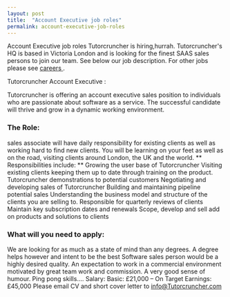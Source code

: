 ```yaml
---
layout: post
title:  "Account Executive job roles"
permalink: account-executive-job-roles
---
```

Account Executive job roles  Tutorcruncher is hiring,hurrah.  Tutorcruncher's
HQ is based in Victoria London and is looking for the finest SAAS sales
persons to join our team. See below our job description. For other jobs please
see [ careers ](http://www.tutorcruncher.com/careers/) .

Tutorcruncher  Account Executive  :

Tutorcruncher is offering an account executive sales position to individuals
who are passionate about software as a service. The successful candidate will
thrive and grow in a dynamic working environment. 

### The Role:

sales
associate will have daily responsibility for existing clients as well as
working hard to find new clients. You will be learning on your feet as well as
on the road, visiting clients around London, the UK and the world. **
Responsibilities include: ** Growing the user base of Tutorcruncher Visiting
existing clients keeping them up to date through training on the product.
Tutorcruncher demonstrations to potential customers Negotiating and developing
sales of Tutorcruncher Building and maintaining pipeline potential sales
Understanding the business model and structure of the clients you are selling
to. Responsible for quarterly reviews of clients Maintain key subscription
dates and renewals Scope, develop and sell add on products and solutions to
clients 

### What will you need to apply:

We are looking for as much as a
state of mind than any degrees. A degree helps however and intent to be the
best Software sales person would be a highly desired quality. An expectation
to work in a commercial environment motivated by great team work and
commission. A very good sense of humour. Ping pong skills…. Salary: Basic:
£21,000 – On Target Earnings: £45,000 Please email CV and short cover letter
to [ info@Tutorcruncher.com ](mailto:info@Tutorcruncher.com)
